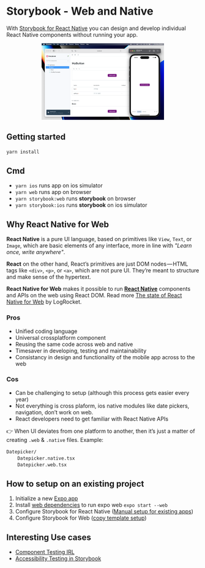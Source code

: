 

# Storybook - Web and Native
With [Storybook for React Native](https://github.com/storybookjs/react-native/?tab=readme-ov-file#storybook-for-react-native) you can design and develop individual React Native components without running your app.

<center>
  <img 
    src="docs/assets/screenshot.png" 
    alt="Storybook running on browser and simulator"
    height="200px"
  >
</center>

## Getting started
```sh
yarn install
```

## Cmd
- `yarn ios` runs app on ios simulator
- `yarn web` runs app on browser 
- `yarn storybook:web` runs **storybook** on browser 
- `yarn storybook:ios` runs **storybook** on ios simulator

## Why React Native for Web

**React Native** is a pure UI language, based on primitives like `View`, `Text`, or `Image`, which are basic elements of any interface, more in line with _"Learn once, write anywhere"_.

**React** on the other hand, React’s primitives are just DOM nodes — HTML tags like `<div>`, `<p>`, or `<a>`, which are not pure UI. They’re meant to structure and make sense of the hypertext. 

**React Native for Web** makes it possible to run **[React Native](https://reactnative.dev/)** components and APIs on the web using React DOM. Read more [The state of React Native for Web](https://blog.logrocket.com/the-state-of-react-native-web-in-2019-6ab67ac5c51e/) by LogRocket.

### Pros

- Unified coding language
- Universal crossplatform component
- Reusing the same code across web and native
- Timesaver in developing, testing and maintainability
- Consistancy in design and functionality of the mobile app across to the web

### Cos

- Can be challenging to setup (although this process gets easier every year)
- Not everything is cross plaform, ios native modules like date pickers, navigation, don’t work on web.
- React developers need to get familiar with React Native APIs

👉 When UI deviates from one platform to another, then it’s just a matter of creating `.web` & `.native` files. Example:

```bash
Datepicker/
	Datepicker.native.tsx
	Datepicker.web.tsx
```

## How to setup on an existing project

1. Initialize a new [Expo app](https://docs.expo.dev/tutorial/create-your-first-app/#initialize-a-new-expo-app)
2. Install [web dependencies](https://docs.expo.dev/tutorial/create-your-first-app/#install-dependencies) to run expo web `expo start --web`
3. Configure Storybook for React Native ([Manual setup for existing apps](https://github.com/storybookjs/react-native/blob/next/MANUAL_SETUP.md#manual-setup))
4. Configure Storybook for Web ([copy template setup](https://github.com/dannyhw/expo-template-storybook/tree/main))

## Interesting Use cases
- [Component Testing IRL](https://www.youtube.com/watch?v=Waht9qq7AoA)
- [Accessibility Testing in Storybook](https://www.youtube.com/watch?v=63nQ9qC3Tck)